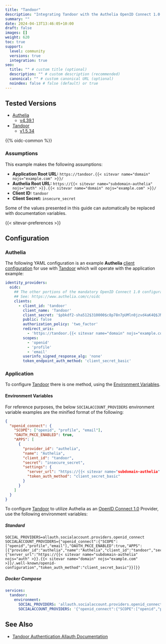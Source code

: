 ```yaml
---
title: "Tandoor"
description: "Integrating Tandoor with the Authelia OpenID Connect 1.0 Provider."
summary: ""
date: 2024-04-13T13:46:05+10:00
draft: false
images: []
weight: 620
toc: true
support:
  level: community
  versions: true
  integration: true
seo:
  title: "" # custom title (optional)
  description: "" # custom description (recommended)
  canonical: "" # custom canonical URL (optional)
  noindex: false # false (default) or true
---
```


## Tested Versions

- [Authelia]
  - [v4.39.1](https://github.com/authelia/authelia/releases/tag/v4.39.1)
- [Tandoor]
  - [v1.5.34](https://github.com/TandoorRecipes/recipes/releases/tag/1.5.34)

{{% oidc-common %}}

### Assumptions

This example makes the following assumptions:

- __Application Root URL:__ `https://tandoor.{{< sitevar name="domain" nojs="example.com" >}}/`
- __Authelia Root URL:__ `https://{{< sitevar name="subdomain-authelia" nojs="auth" >}}.{{< sitevar name="domain" nojs="example.com" >}}/`
- __Client ID:__ `tandoor`
- __Client Secret:__ `insecure_secret`

Some of the values presented in this guide can automatically be replaced with documentation variables.

{{< sitevar-preferences >}}

## Configuration

### Authelia

The following YAML configuration is an example __Authelia__ [client configuration] for use with [Tandoor] which will
operate with the application example:

```yaml {title="configuration.yml"}
identity_providers:
  oidc:
    ## The other portions of the mandatory OpenID Connect 1.0 configuration go here.
    ## See: https://www.authelia.com/c/oidc
    clients:
      - client_id: 'tandoor'
        client_name: 'Tandoor'
        client_secret: '$pbkdf2-sha512$310000$c8p78n7pUMln0jzvd4aK4Q$JNRBzwAo0ek5qKn50cFzzvE9RXV88h1wJn5KGiHrD0YKtZaR/nCb2CJPOsKaPK0hjf.9yHxzQGZziziccp6Yng'  # The digest of 'insecure_secret'.
        public: false
        authorization_policy: 'two_factor'
        redirect_uris:
          - 'https://tandoor.{{< sitevar name="domain" nojs="example.com" >}}/accounts/oidc/authelia/login/callback/'
        scopes:
          - 'openid'
          - 'profile'
          - 'email'
        userinfo_signed_response_alg: 'none'
        token_endpoint_auth_method: 'client_secret_basic'
```

### Application

To configure [Tandoor] there is one method, using the [Environment Variables](#environment-variables).

#### Environment Variables

For reference purposes, the below `SOCIALACCOUNT_PROVIDERS` environment variable examples are the minified
format of the following:

```json
{
  "openid_connect": {
    "SCOPE": ["openid", "profile", "email"],
    "OAUTH_PKCE_ENABLED": true,
    "APPS": [
      {
        "provider_id": "authelia",
        "name": "Authelia",
        "client_id": "tandoor",
        "secret": "insecure_secret",
        "settings": {
          "server_url": "https://{{< sitevar name="subdomain-authelia" nojs="auth" >}}.{{< sitevar name="domain" nojs="example.com" >}}/.well-known/openid-configuration",
          "token_auth_method": "client_secret_basic"
        }
      }
    ]
  }
}
```

To configure [Tandoor] to utilize Authelia as an [OpenID Connect 1.0] Provider, use the following environment variables:

##### Standard

```shell {title=".env"}
SOCIAL_PROVIDERS=allauth.socialaccount.providers.openid_connect
SOCIALACCOUNT_PROVIDERS={"openid_connect":{"SCOPE":["openid","profile","email"],"OAUTH_PKCE_ENABLED":true,"APPS":[{"provider_id":"authelia","name":"Authelia","client_id":"tandoor","secret":"insecure_secret","settings":{"server_url":"https://{{< sitevar name="subdomain-authelia" nojs="auth" >}}.{{< sitevar name="domain" nojs="example.com" >}}/.well-known/openid-configuration","token_auth_method":"client_secret_basic"}}]}}
```

##### Docker Compose

```yaml {title="compose.yml"}
services:
  tandoor:
    environment:
      SOCIAL_PROVIDERS: 'allauth.socialaccount.providers.openid_connect'
      SOCIALACCOUNT_PROVIDERS: '{"openid_connect":{"SCOPE":["openid","profile","email"],"OAUTH_PKCE_ENABLED":true,"APPS":[{"provider_id":"authelia","name":"Authelia","client_id":"tandoor","secret":"insecure_secret","settings":{"server_url":"https://{{< sitevar name="subdomain-authelia" nojs="auth" >}}.{{< sitevar name="domain" nojs="example.com" >}}/.well-known/openid-configuration","token_auth_method":"client_secret_basic"}}]}}'
```

## See Also

- [Tandoor Authentication Allauth Documentation](https://docs.tandoor.dev/features/authentication/#allauth)

[Tandoor]: https://tandoor.app/index.html
[Authelia]: https://www.authelia.com
[OpenID Connect 1.0]: ../../openid-connect/introduction.md
[client configuration]: ../../../configuration/identity-providers/openid-connect/clients.md
